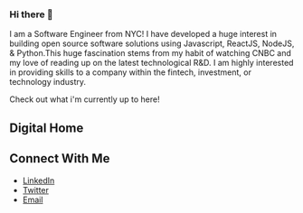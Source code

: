 ### Hi there 👋

I am a Software Engineer from NYC! I have developed a huge interest in building open source software solutions using Javascript, ReactJS, NodeJS, & Python.This huge fascination stems from my habit of watching CNBC and my love of reading up on the latest technological R&D. I am highly interested in providing skills to a company within the fintech, investment, or technology industry.

Check out what i'm currently up to here!

## Digital Home

## Connect With Me
- [LinkedIn](https://www.linkedin.com/in/skippharaoh/)
- [Twitter](https://twitter.com/SKIP_Pharaoh)
- [Email](caniggiathompson@gmail.com)
<!--
**SkipPharaoh/SkipPharaoh** is a ✨ _special_ ✨ repository because its `README.md` (this file) appears on your GitHub profile.

Here are some ideas to get you started:

- 🔭 I’m currently working on ...
- 🌱 I’m currently learning ...
- 👯 I’m looking to collaborate on ...
- 🤔 I’m looking for help with ...
- 💬 Ask me about ...
- 📫 How to reach me: ...
- 😄 Pronouns: ...
- ⚡ Fun fact: ...
-->
